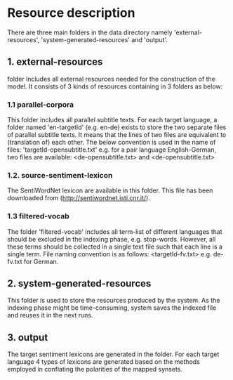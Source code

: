 # Resource description

There are three main folders in the data directory namely 'external-resources', 'system-generated-resources' and 'output'.

## 1. external-resources

<external-resources> folder includes all external resources needed for the construction of the model. It consists of 3 kinds of resources containing in 3 folders as below:

### 1.1 parallel-corpora 

This folder includes all parallel subtitle texts. For each target language, a folder named 'en-targetId' (e.g. en-de) exists to store the two separate files of parallel subtitle texts. It means that the lines of two files are equivalent to (translation of) each other. The below convention is used in the name of files:
 'targetId-opensubtitle.txt' e.g. for a pair language English-German, two files are available: <de-opensubtitle.txt> and <de-opensubtitle.txt>
 
### 1.2. source-sentiment-lexicon

The SentiWordNet lexicon are available in this folder. This file has been downloaded from (http://sentiwordnet.isti.cnr.it/).

### 1.3 filtered-vocab

The folder 'filtered-vocab' includes all term-list of different languages that should be excluded in the indexing phase, e.g. stop-words. However, all these terms should be collected in a single text file such that each line is a single term. File naming convention is as follows: <targetId-fv.txt> e.g. de-fv.txt for German.

## 2. system-generated-resources

This folder is used to store the resources produced by the system. As the indexing phase might be time-consuming, system saves the indexed file and reuses it in the next runs.

## 3. output

The target sentiment lexicons are generated in the <output> folder. For each target language 4 types of lexicons are generated based on the methods employed in conflating the polarities of the mapped synsets.

